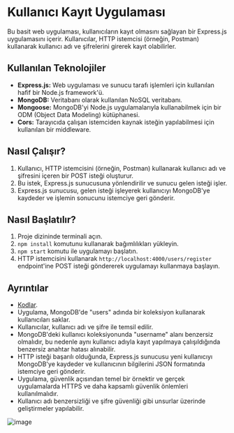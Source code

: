 # Kullanıcı Kayıt Uygulaması

Bu basit web uygulaması, kullanıcıların kayıt olmasını sağlayan bir Express.js uygulamasını içerir. Kullanıcılar, HTTP istemcisi (örneğin, Postman) kullanarak kullanıcı adı ve şifrelerini girerek kayıt olabilirler.

## Kullanılan Teknolojiler

- **Express.js:** Web uygulaması ve sunucu tarafı işlemleri için kullanılan hafif bir Node.js framework'ü.
- **MongoDB:** Veritabanı olarak kullanılan NoSQL veritabanı.
- **Mongoose:** MongoDB'yi Node.js uygulamalarıyla kullanabilmek için bir ODM (Object Data Modeling) kütüphanesi.
- **Cors:** Tarayıcıda çalışan istemciden kaynak isteğin yapılabilmesi için kullanılan bir middleware.

## Nasıl Çalışır?

1. Kullanıcı, HTTP istemcisini (örneğin, Postman) kullanarak kullanıcı adı ve şifresini içeren bir POST isteği oluşturur.
2. Bu istek, Express.js sunucusuna yönlendirilir ve sunucu gelen isteği işler.
3. Express.js sunucusu, gelen isteği işleyerek kullanıcıyı MongoDB'ye kaydeder ve işlemin sonucunu istemciye geri gönderir.

## Nasıl Başlatılır?

1. Proje dizininde terminali açın.
2. `npm install` komutunu kullanarak bağımlılıkları yükleyin.
3. `npm start` komutu ile uygulamayı başlatın.
4. HTTP istemcisini kullanarak `http://localhost:4000/users/register` endpoint'ine POST isteği göndererek uygulamayı kullanmaya başlayın.

## Ayrıntılar
- [Kodlar](https://github.com/Danilis567/basic-auth/blob/main/app/doc.md).
- Uygulama, MongoDB'de "users" adında bir koleksiyon kullanarak kullanıcıları saklar.
- Kullanıcılar, kullanıcı adı ve şifre ile temsil edilir.
- MongoDB'deki kullanıcı koleksiyonunda "username" alanı benzersiz olmalıdır, bu nedenle aynı kullanıcı adıyla kayıt yapılmaya çalışıldığında benzersiz anahtar hatası alınabilir.
- HTTP isteği başarılı olduğunda, Express.js sunucusu yeni kullanıcıyı MongoDB'ye kaydeder ve kullanıcının bilgilerini JSON formatında istemciye geri gönderir.
- Uygulama, güvenlik açısından temel bir örnektir ve gerçek uygulamalarda HTTPS ve daha kapsamlı güvenlik önlemleri kullanılmalıdır.
- Kullanıcı adı benzersizliği ve şifre güvenliği gibi unsurlar üzerinde geliştirmeler yapılabilir.

![image](https://github.com/Danilis567/basic-auth/assets/134603964/b473f477-69e4-46d2-b302-3f8640cabd87)
